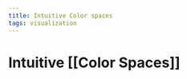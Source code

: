 ```yaml
---
title: Intuitive Color spaces
tags: visualization
---
```


# Intuitive [[Color Spaces]]












